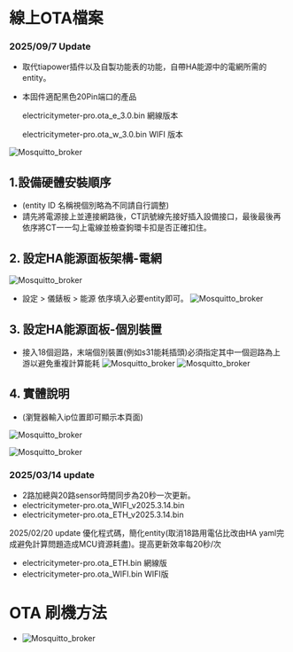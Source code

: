 # 線上OTA檔案
### 2025/09/7 Update
* 取代tiapower插件以及自製功能表的功能，自帶HA能源中的電網所需的entity。
* 本固件適配黑色20Pin端口的產品
  
  electricitymeter-pro.ota_e_3.0.bin 網線版本
  
  electricitymeter-pro.ota_w_3.0.bin  WIFI 版本
  
![Mosquitto_broker](/electricity_meter_pro_20way/image/p123.jpg)


## 1.設備硬體安裝順序
* (entity ID 名稱視個別略為不同請自行調整)
* 請先將電源接上並連接網路後，CT訊號線先接好插入設備接口，最後最後再依序將CT一一勾上電線並檢查鉤環卡扣是否正確扣住。

## 2. 設定HA能源面板架構-電網
![Mosquitto_broker](/PM_20/PM_20_v2/image/上游.JPG)
* 設定  >  儀錶板  > 能源  依序填入必要entity即可。
![Mosquitto_broker](/PM_20/PM_20_v2/image/p941.JPG)
## 3. 設定HA能源面板-個別裝置
* 接入18個迴路，末端個別裝置(例如s31能耗插頭)必須指定其中一個迴路為上游以避免重複計算能耗
![Mosquitto_broker](/PM_20/PM_20_v2/image/bk-03.JPG)
![Mosquitto_broker](/PM_20/PM_20_v2/image/洗衣機能耗.JPG)

## 4. 實體說明
* (瀏覽器輸入ip位置即可顯示本頁面)

![Mosquitto_broker](/electricity_meter_pro_20way/image/pro-2.JPG)

![Mosquitto_broker](/electricity_meter_pro_20way/image/pro-1.JPG)

### 2025/03/14 update
- 2路加總與20路sensor時間同步為20秒一次更新。
- electricitymeter-pro.ota_WIFI_v2025.3.14.bin
- electricitymeter-pro.ota_ETH_v2025.3.14.bin

2025/02/20 update
優化程式碼，簡化entity(取消18路用電佔比改由HA yaml完成避免計算問題造成MCU資源耗盡)。提高更新效率每20秒/次

- electricitymeter-pro.ota_ETH.bin 網線版
- electricitymeter-pro.ota_WIFI.bin WIFI版


# OTA 刷機方法
- ![Mosquitto_broker](/wall_switch/image/ota.png)  
